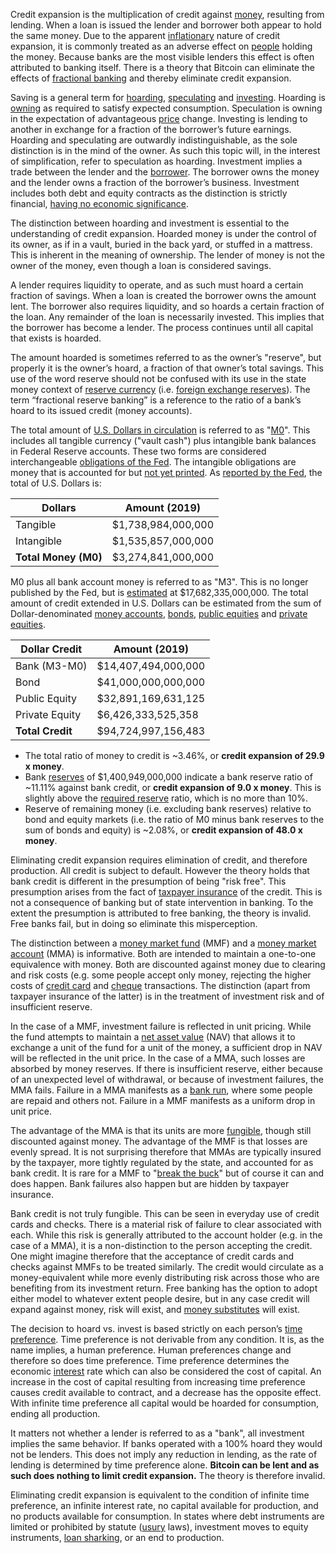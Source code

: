Credit expansion is the multiplication of credit against [money](Money-Taxonomy), resulting from lending. When a loan is issued the lender and borrower both appear to hold the same money. Due to the apparent [inflationary](https://en.wikipedia.org/wiki/Monetary_inflation) nature of credit expansion, it is commonly treated as an adverse effect on [people](Glossary#person) holding the money. Because banks are the most visible lenders this effect is often attributed to banking itself. There is a theory that Bitcoin can eliminate the effects of [fractional banking](https://en.m.wikipedia.org/wiki/Fractional-reserve_banking) and thereby eliminate credit expansion.

Saving is a general term for [hoarding](Glossary#hoard), [speculating](Glossary#speculate) and [investing](Glossary#lend). Hoarding is [owning](Glossary#owner) as required to satisfy expected consumption. Speculation is owning in the expectation of advantageous [price](Glossary#price) change. Investing is lending to another in exchange for a fraction of the borrower’s future earnings. Hoarding and speculating are outwardly indistinguishable, as the sole distinction is in the mind of the owner. As such this topic will, in the interest of simplification, refer to speculation as hoarding. Investment implies a trade between the lender and the [borrower](Glossary#borrow). The borrower owns the money and the lender owns a fraction of the borrower’s business. Investment includes both debt and equity contracts as the distinction is strictly financial, [having no economic significance](https://mises.org/library/man-economy-and-state-power-and-market/html/p/996).

The distinction between hoarding and investment is essential to the understanding of credit expansion. Hoarded money is under the control of its owner, as if in a vault, buried in the back yard, or stuffed in a mattress. This is inherent in the meaning of ownership. The lender of money is not the owner of the money, even though a loan is considered savings.

A lender requires liquidity to operate, and as such must hoard a certain fraction of savings. When a loan is created the borrower owns the amount lent. The borrower also requires liquidity, and so hoards a certain fraction of the loan. Any remainder of the loan is necessarily invested. This implies that the borrower has become a lender. The process continues until all capital that exists is hoarded.

The amount hoarded is sometimes referred to as the owner’s "reserve", but properly it is the owner’s hoard, a fraction of that owner’s total savings. This use of the word reserve should not be confused with its use in the state money context of [reserve currency](Reserve-Currency-Fallacy) (i.e. [foreign exchange reserves](https://en.wikipedia.org/wiki/Foreign-exchange_reserves)). The term “fractional reserve banking” is a reference to the ratio of a bank’s hoard to its issued credit (money accounts).

The total amount of [U.S. Dollars in circulation](https://en.wikipedia.org/wiki/Money_supply#United_States) is referred to as "[M0]((https://en.wikipedia.org/wiki/Money_supply#Empirical_measures_in_the_United_States_Federal_Reserve_System))". This includes all tangible currency ("vault cash") plus intangible bank balances in Federal Reserve accounts. These two forms are considered interchangeable [obligations of the Fed](https://en.wikipedia.org/wiki/Money_supply#United_State). The intangible obligations are money that is accounted for but [not yet printed](State-Banking-Principle). As [reported by the Fed](https://www.federalreserve.gov/releases/h3/current/default.htm), the total of U.S. Dollars is:

|Dollars              |Amount (2019)       |
|---------------------|--------------------|
|Tangible             |  $1,738,984,000,000|
|Intangible           |  $1,535,857,000,000|
|**Total Money (M0)** |  $3,274,841,000,000|

M0 plus all bank account money is referred to as "M3". This is no longer published by the Fed, but is [estimated](https://fred.stlouisfed.org/series/MABMM301USM189S) at $17,682,335,000,000. The total amount of credit extended in U.S. Dollars can be estimated from the sum of Dollar-denominated [money accounts](https://en.wikipedia.org/wiki/Bank_account), [bonds](https://www.forbes.com/sites/kevinmcpartland/2018/10/11/understanding-us-bond-market/#7c8fe6541caf), [public equities](https://data.worldbank.org/indicator/cm.mkt.lcap.cd) and [private equities](https://www.quora.com/What-is-the-estimated-total-value-of-all-US-private-companies).

|Dollar Credit    |Amount (2019)       |
|-----------------|--------------------|
|Bank (M3-M0)     | $14,407,494,000,000|
|Bond             | $41,000,000,000,000|
|Public Equity	  | $32,891,169,631,125|
|Private Equity	  |  $6,426,333,525,358|
|**Total Credit** | $94,724,997,156,483|

* The total ratio of money to credit is ~3.46%, or **credit expansion of 29.9 x money**.
* Bank [reserves](https://www.federalreserve.gov/releases/h3/current/default.htm) of $1,400,949,000,000 indicate a bank reserve ratio of ~11.11% against bank credit, or **credit expansion of 9.0 x money**. This is slightly above the [required reserve](https://en.wikipedia.org/wiki/Reserve_requirement) ratio, which is no more than 10%.
* Reserve of remaining money (i.e. excluding bank reserves) relative to bond and equity markets (i.e. the ratio of M0 minus bank reserves to the sum of bonds and equity) is ~2.08%, or **credit expansion of 48.0 x money**.

Eliminating credit expansion requires elimination of credit, and therefore production. All credit is subject to default. However the theory holds that bank credit is different in the presumption of being "risk free". This presumption arises from the fact of [taxpayer insurance](https://www.fdic.gov) of the credit. This is not a consequence of banking but of state intervention in banking. To the extent the presumption is attributed to free banking, the theory is invalid. Free banks fail, but in doing so eliminate this misperception.

The distinction between a [money market fund](https://en.wikipedia.org/wiki/Money_market_fund) (MMF) and a [money market account](https://en.wikipedia.org/wiki/Money_market_account) (MMA) is informative. Both are intended to maintain a one-to-one equivalence with money. Both are discounted against money due to clearing and risk costs (e.g. some people accept only money, rejecting the higher costs of [credit card](https://en.wikipedia.org/wiki/Credit_card) and [cheque](https://en.wikipedia.org/wiki/Cheque) transactions. The distinction (apart from taxpayer insurance of the latter) is in the treatment of investment risk and of insufficient reserve.

In the case of a MMF, investment failure is reflected in unit pricing. While the fund attempts to maintain a [net asset value](https://en.wikipedia.org/wiki/Net_asset_value) (NAV) that allows it to exchange a unit of the fund for a unit of the money, a sufficient drop in NAV will be reflected in the unit price. In the case of a MMA, such losses are absorbed by money reserves. If there is insufficient reserve, either because of an unexpected level of withdrawal, or because of investment failures, the MMA fails. Failure in a MMA manifests as a [bank run](https://en.wikipedia.org/wiki/Bank_run), where some people are repaid and others not. Failure in a MMF manifests as a uniform drop in unit price.

The advantage of the MMA is that its units are more [fungible](https://en.wikipedia.org/wiki/Fungibility), though still discounted against money. The advantage of the MMF is that losses are evenly spread. It is not surprising therefore that MMAs are typically insured by the taxpayer, more tightly regulated by the state, and accounted for as bank credit. It is rare for a MMF to "[break the buck](https://www.investopedia.com/articles/mutualfund/08/money-market-break-buck.asp)" but of course it can and does happen. Bank failures also happen but are hidden by taxpayer insurance.

Bank credit is not truly fungible. This can be seen in everyday use of credit cards and checks. There is a material risk of failure to clear associated with each. While this risk is generally attributed to the account holder (e.g. in the case of a MMA), it is a non-distinction to the person accepting the credit. One might imagine therefore that the acceptance of credit cards and checks against MMFs to be treated similarly. The credit would circulate as a money-equivalent while more evenly distributing risk across those who are benefiting from its investment return. Free banking has the option to adopt either model to whatever extent people desire, but in any case credit will expand against money, risk will exist, and [money substitutes](https://wiki.mises.org/wiki/Money_substitutes) will exist.

The decision to hoard vs. invest is based strictly on each person’s [time preference](https://en.wikipedia.org/wiki/Time_preference). Time preference is not derivable from any condition. It is, as the name implies, a human preference. Human preferences change and therefore so does time preference. Time preference determines the economic [interest](Glossary#interest) rate which can also be considered the cost of capital. An increase in the cost of capital resulting from increasing time preference causes credit available to contract, and a decrease has the opposite effect. With infinite time preference all capital would be hoarded for consumption, ending all production.

It matters not whether a lender is referred to as a "bank", all investment implies the same behavior. If banks operated with a 100% hoard they would not be lenders. This does not imply any reduction in lending, as the rate of lending is determined by time preference alone. **Bitcoin can be lent and as such does nothing to limit credit expansion.** The theory is therefore invalid.

Eliminating credit expansion is equivalent to the condition of infinite time preference, an infinite interest rate, no capital available for production, and no products available for consumption. In states where debt instruments are limited or prohibited by statute ([usury](https://en.wikipedia.org/wiki/Usury) laws), investment moves to equity instruments, [loan sharking](https://en.wikipedia.org/wiki/Loan_shark), or an end to production.